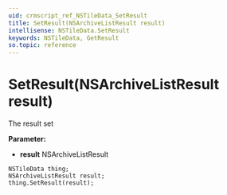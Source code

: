 ```yaml
---
uid: crmscript_ref_NSTileData_SetResult
title: SetResult(NSArchiveListResult result)
intellisense: NSTileData.SetResult
keywords: NSTileData, GetResult
so.topic: reference
---
```


# SetResult(NSArchiveListResult result)

The result set

**Parameter:** 
* **result** NSArchiveListResult

```crmscript
NSTileData thing;
NSArchiveListResult result;
thing.SetResult(result);
```

